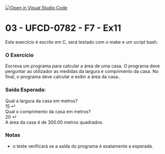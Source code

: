 [![Open in Visual Studio Code](https://classroom.github.com/assets/open-in-vscode-c66648af7eb3fe8bc4f294546bfd86ef473780cde1dea487d3c4ff354943c9ae.svg)](https://classroom.github.com/online_ide?assignment_repo_id=10294074&assignment_repo_type=AssignmentRepo)
# 03 - UFCD-0782 - F7 - Ex11
Este exercício é escrito em C, será testado com o make e um script bash.

### O Exercício
Escreva um programa para calcular a área de uma casa. O programa deve perguntar ao
utilizador as medidas da largura e comprimento da casa. No final, o programa deve calcular
e exibir a área da casa..

### Saída Esperada:
Qual a largura da casa em metros?  
15 ↵  
Qual o comprimento da casa em metros?  
20 ↵  
A área da casa é de 300.00 metros quadrados.  
 
### Notas
- o teste verificará se a saída do programa é exatamente a esperada.  
